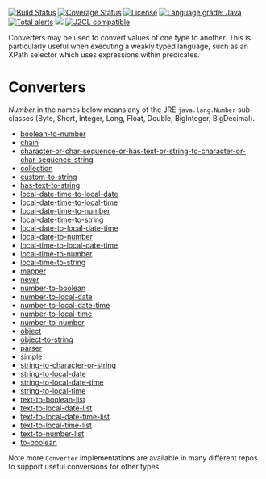 [![Build Status](https://github.com/mP1/walkingkooka-convert/actions/workflows/build.yaml/badge.svg)](https://github.com/mP1/walkingkooka-convert/actions/workflows/build.yaml/badge.svg)
[![Coverage Status](https://coveralls.io/repos/github/mP1/walkingkooka-convert/badge.svg?branch=master)](https://coveralls.io/github/mP1/walkingkooka-convert?branch=master)
[![License](https://img.shields.io/badge/License-Apache%202.0-blue.svg)](https://opensource.org/licenses/Apache-2.0)
[![Language grade: Java](https://img.shields.io/lgtm/grade/java/g/mP1/walkingkooka-convert.svg?logo=lgtm&logoWidth=18)](https://lgtm.com/projects/g/mP1/walkingkooka-convert/context:java)
[![Total alerts](https://img.shields.io/lgtm/alerts/g/mP1/walkingkooka-convert.svg?logo=lgtm&logoWidth=18)](https://lgtm.com/projects/g/mP1/walkingkooka-convert/alerts/)
![](https://tokei.rs/b1/github/mP1/walkingkooka-convert)
[![J2CL compatible](https://img.shields.io/badge/J2CL-compatible-brightgreen.svg)](https://github.com/mP1/j2cl-central)

Converters may be used to convert values of one type to another. This is particularly useful when executing a weakly typed language, such as an XPath selector which uses expressions within predicates.

# Converters

*Number* in the names below means any of the JRE `java.lang.Number` sub-classes (Byte, Short, Integer, Long, Float, Double, BigInteger, BigDecimal).

- [boolean-to-number](https://github.com/mP1/walkingkooka-convert/blob/master/src/main/java/walkingkooka/convert/ConverterBooleanToNumber.java)
- [chain](https://github.com/mP1/walkingkooka-convert/blob/master/src/main/java/walkingkooka/convert/ConverterChain.java)
- [character-or-char-sequence-or-has-text-or-string-to-character-or-char-sequence-string](https://github.com/mP1/walkingkooka-convert/blob/master/src/main/java/walkingkooka/convert/ConverterCharacterOrCharSequenceOrHasTextOrStringToCharacterOrCharSequenceOrString.java)
- [collection](https://github.com/mP1/walkingkooka-convert/blob/master/src/main/java/walkingkooka/convert/ConverterCollection.java)
- [custom-to-string](https://github.com/mP1/walkingkooka-convert/blob/master/src/main/java/walkingkooka/convert/ConverterCustomToString.java)
- [has-text-to-string](https://github.com/mP1/walkingkooka-convert/blob/master/src/main/java/walkingkooka/convert/ConverterHasTextToString.java)
- [local-date-time-to-local-date](https://github.com/mP1/walkingkooka-convert/blob/master/src/main/java/walkingkooka/convert/ConverterTemporalLocalDateTimeToLocalDate.java)
- [local-date-time-to-local-time](https://github.com/mP1/walkingkooka-convert/blob/master/src/main/java/walkingkooka/convert/ConverterTemporalLocalDateTimeToLocalTime.java)
- [local-date-time-to-number](https://github.com/mP1/walkingkooka-convert/blob/master/src/main/java/walkingkooka/convert/ConverterTemporalLocalDateTimeToNumber.java)
- [local-date-time-to-string](https://github.com/mP1/walkingkooka-convert/blob/master/src/main/java/walkingkooka/convert/ConverterDateTimeFormatterLocalDateTimeToStringDateTimeFormatter.java)
- [local-date-to-local-date-time](https://github.com/mP1/walkingkooka-convert/blob/master/src/main/java/walkingkooka/convert/ConverterTemporalLocalDateToLocalDateTime.java)
- [local-date-to-number](https://github.com/mP1/walkingkooka-convert/blob/master/src/main/java/walkingkooka/convert/ConverterTemporalLocalDateToNumber.java)
- [local-time-to-local-date-time](https://github.com/mP1/walkingkooka-convert/blob/master/src/main/java/walkingkooka/convert/ConverterLocalTimeToLocalDateTime.java)
- [local-time-to-number](https://github.com/mP1/walkingkooka-convert/blob/master/src/main/java/walkingkooka/convert/ConverterLocalTimeToNumber.java)
- [local-time-to-string](https://github.com/mP1/walkingkooka-convert/blob/master/src/main/java/walkingkooka/convert/ConverterDateTimeFormatterLocalTimeToStringDateTimeFormatter.java)
- [mapper](https://github.com/mP1/walkingkooka-convert/blob/master/src/main/java/walkingkooka/convert/ConverterPredicatedMapper.java)
- [never](https://github.com/mP1/walkingkooka-convert/blob/master/src/main/java/walkingkooka/convert/ConverterNever.java)
- [number-to-boolean](https://github.com/mP1/walkingkooka-convert/blob/master/src/main/java/walkingkooka/convert/ConverterNumberToBoolean.java)
- [number-to-local-date](https://github.com/mP1/walkingkooka-convert/blob/master/src/main/java/walkingkooka/convert/ConverterNumberToLocalDate.java)
- [number-to-local-date-time](https://github.com/mP1/walkingkooka-convert/blob/master/src/main/java/walkingkooka/convert/ConverterNumberToLocalDateTime.java)
- [number-to-local-time](https://github.com/mP1/walkingkooka-convert/blob/master/src/main/java/walkingkooka/convert/ConverterNumberToLocalTime.java)
- [number-to-number](https://github.com/mP1/walkingkooka-convert/blob/master/src/main/java/walkingkooka/convert/ConverterNumberToNumber.java)
- [object](https://github.com/mP1/walkingkooka-convert/blob/master/src/main/java/walkingkooka/convert/ConverterToObject.java)
- [object-to-string](https://github.com/mP1/walkingkooka-convert/blob/master/src/main/java/walkingkooka/convert/ConverterObjectToString.java)
- [parser](https://github.com/mP1/walkingkooka-convert/blob/master/src/main/java/walkingkooka/convert/ConverterParser.java)
- [simple](https://github.com/mP1/walkingkooka-convert/blob/master/src/main/java/walkingkooka/convert/ConverterSimple.java)
- [string-to-character-or-string](https://github.com/mP1/walkingkooka-convert/blob/master/src/main/java/walkingkooka/convert/ConverterSimple.java)
- [string-to-local-date](https://github.com/mP1/walkingkooka-convert/blob/master/src/main/java/walkingkooka/convert/ConverterDateTimeFormatterStringToLocalTimeDateTimeFormatter.java)
- [string-to-local-date-time](https://github.com/mP1/walkingkooka-convert/blob/master/src/main/java/walkingkooka/convert/ConverterDateTimeFormatterStringToLocalDateTimeDateTimeFormatter.java)
- [string-to-local-time](https://github.com/mP1/walkingkooka-convert/blob/master/src/main/java/walkingkooka/convert/ConverterDateTimeFormatterStringToLocalTimeDateTimeFormatter.java)
- [text-to-boolean-list](https://github.com/mP1/walkingkooka-convert/blob/master/src/main/java/walkingkooka/convert/ConverterTextToListBooleanList.java)
- [text-to-local-date-list](https://github.com/mP1/walkingkooka-convert/blob/master/src/main/java/walkingkooka/convert/ConverterTextToListDateList.java)
- [text-to-local-date-time-list](https://github.com/mP1/walkingkooka-convert/blob/master/src/main/java/walkingkooka/convert/ConverterTextToListDateTimeList.java)
- [text-to-local-time-list](https://github.com/mP1/walkingkooka-convert/blob/master/src/main/java/walkingkooka/convert/ConverterTextToListTimeList.java)
- [text-to-number-list](https://github.com/mP1/walkingkooka-convert/blob/master/src/main/java/walkingkooka/convert/ConverterTextToListNumberList.java)
- [to-boolean](https://github.com/mP1/walkingkooka-convert/blob/master/src/main/java/walkingkooka/convert/ConverterToBoolean.java)

Note more `Converter` implementations are available in many different repos to support useful conversions for other types.